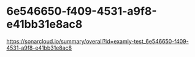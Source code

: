 # 6e546650-f409-4531-a9f8-e41bb31e8ac8
https://sonarcloud.io/summary/overall?id=examly-test_6e546650-f409-4531-a9f8-e41bb31e8ac8
